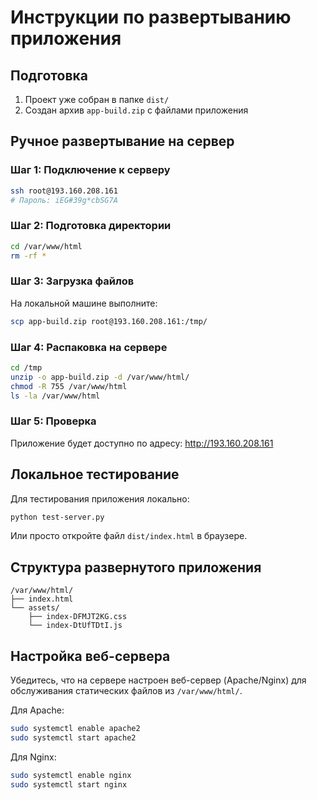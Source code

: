 # Инструкции по развертыванию приложения

## Подготовка
1. Проект уже собран в папке `dist/`
2. Создан архив `app-build.zip` с файлами приложения

## Ручное развертывание на сервер

### Шаг 1: Подключение к серверу
```bash
ssh root@193.160.208.161
# Пароль: iEG#39g*cbSG7A
```

### Шаг 2: Подготовка директории
```bash
cd /var/www/html
rm -rf *
```

### Шаг 3: Загрузка файлов
На локальной машине выполните:
```bash
scp app-build.zip root@193.160.208.161:/tmp/
```

### Шаг 4: Распаковка на сервере
```bash
cd /tmp
unzip -o app-build.zip -d /var/www/html/
chmod -R 755 /var/www/html
ls -la /var/www/html
```

### Шаг 5: Проверка
Приложение будет доступно по адресу: http://193.160.208.161

## Локальное тестирование

Для тестирования приложения локально:
```bash
python test-server.py
```
Или просто откройте файл `dist/index.html` в браузере.

## Структура развернутого приложения

```
/var/www/html/
├── index.html
└── assets/
    ├── index-DFMJT2KG.css
    └── index-DtUfTDtI.js
```

## Настройка веб-сервера

Убедитесь, что на сервере настроен веб-сервер (Apache/Nginx) для обслуживания статических файлов из `/var/www/html/`.

Для Apache:
```bash
sudo systemctl enable apache2
sudo systemctl start apache2
```

Для Nginx:
```bash
sudo systemctl enable nginx
sudo systemctl start nginx
```
